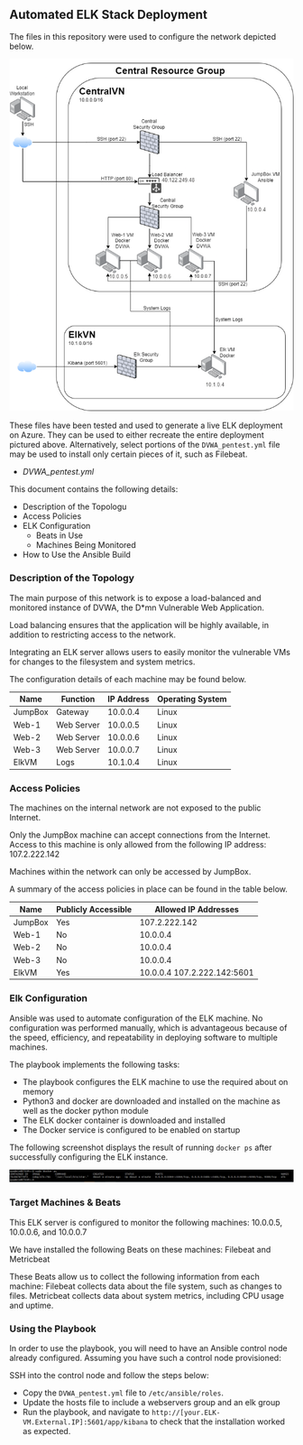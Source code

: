 ## Automated ELK Stack Deployment

The files in this repository were used to configure the network depicted below.

![diagram](../Diagrams/Unit%2013.drawio.png)

These files have been tested and used to generate a live ELK deployment on Azure. They can be used to either recreate the entire deployment pictured above. Alternatively, select portions of the `DVWA_pentest.yml` file may be used to install only certain pieces of it, such as Filebeat.

  - _DVWA_pentest.yml_

This document contains the following details:
- Description of the Topologu
- Access Policies
- ELK Configuration
  - Beats in Use
  - Machines Being Monitored
- How to Use the Ansible Build


### Description of the Topology

The main purpose of this network is to expose a load-balanced and monitored instance of DVWA, the D*mn Vulnerable Web Application.

Load balancing ensures that the application will be highly available, in addition to restricting access to the network.


Integrating an ELK server allows users to easily monitor the vulnerable VMs for changes to the filesystem and system metrics.

The configuration details of each machine may be found below.

| Name    | Function   | IP Address | Operating System |
|---------|------------|------------|------------------|
| JumpBox | Gateway    | 10.0.0.4   | Linux            |
| Web-1   | Web Server | 10.0.0.5   | Linux            |
| Web-2   | Web Server | 10.0.0.6   | Linux            |
| Web-3   | Web Server | 10.0.0.7   | Linux            |
| ElkVM   | Logs       | 10.1.0.4   | Linux            |

### Access Policies

The machines on the internal network are not exposed to the public Internet. 

Only the JumpBox machine can accept connections from the Internet. Access to this machine is only allowed from the following IP address: 107.2.222.142

Machines within the network can only be accessed by JumpBox.

A summary of the access policies in place can be found in the table below.

| Name    | Publicly Accessible | Allowed IP Addresses        |
|---------|---------------------|-----------------------------|
| JumpBox | Yes                 | 107.2.222.142               |
| Web-1   | No                  | 10.0.0.4                    |
| Web-2   | No                  | 10.0.0.4                    |
| Web-3   | No                  | 10.0.0.4                    |
| ElkVM   | Yes                 | 10.0.0.4 107.2.222.142:5601 |

### Elk Configuration

Ansible was used to automate configuration of the ELK machine. No configuration was performed manually, which is advantageous because of the speed, efficiency, and repeatability in deploying software to multiple machines.

The playbook implements the following tasks:
- The playbook configures the ELK machine to use the required about on memory
- Python3 and docker are downloaded and installed on the machine as well as the docker python module
- The ELK docker container is downloaded and installed
- The Docker service is configured to be enabled on startup

The following screenshot displays the result of running `docker ps` after successfully configuring the ELK instance.

![docker](Images/docker%20ps.png)

### Target Machines & Beats
This ELK server is configured to monitor the following machines: 10.0.0.5, 10.0.0.6, and 10.0.0.7

We have installed the following Beats on these machines: Filebeat and Metricbeat

These Beats allow us to collect the following information from each machine:
Filebeat collects data about the file system, such as changes to files.
Metricbeat collects data about system metrics, including CPU usage and uptime.

### Using the Playbook
In order to use the playbook, you will need to have an Ansible control node already configured. Assuming you have such a control node provisioned: 

SSH into the control node and follow the steps below:
- Copy the `DVWA_pentest.yml` file to `/etc/ansible/roles`.
- Update the hosts file to include a webservers group and an elk group
- Run the playbook, and navigate to `http://[your.ELK-VM.External.IP]:5601/app/kibana` to check that the installation worked as expected.
